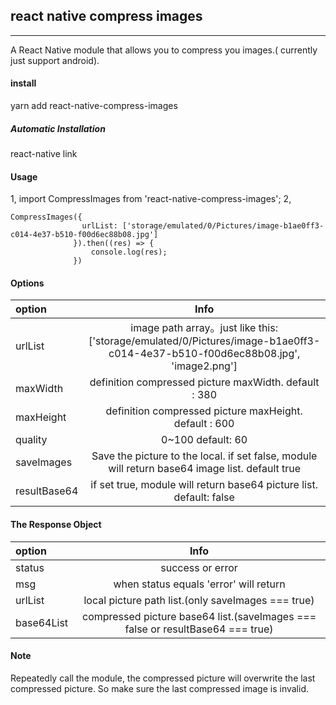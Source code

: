 ## react native compress images


----------
A React Native module that allows you to compress you images.( currently just support android).

#### install

yarn add react-native-compress-images
##### Automatic Installation
react-native link
#### Usage
1, import CompressImages from 'react-native-compress-images';
2, 
```
CompressImages({
				urlList: ['storage/emulated/0/Pictures/image-b1ae0ff3-c014-4e37-b510-f00d6ec88b08.jpg']
              }).then((res) => {
                  console.log(res);
              })
```              
#### Options

| option     |   Info   |
| :-------- |:------: |
| urlList    | image path array。just like this: ['storage/emulated/0/Pictures/image-b1ae0ff3-c014-4e37-b510-f00d6ec88b08.jpg', 'image2.png']  |
|maxWidth| definition compressed picture maxWidth. default : 380|
|maxHeight| definition compressed picture maxHeight. default : 600|
|quality| 0~100  default: 60|
|saveImages | Save the picture to the local. if set false, module will return base64 image list. default true|
|resultBase64 |  if set true, module will return base64 picture list. default: false|
#### The Response Object
| option     |   Info   |
| :-------- |:------: |
| status | success or error|
| msg | when status equals 'error' will return|
| urlList | local picture path list.(only saveImages === true)|
| base64List | compressed picture base64 list.(saveImages === false or resultBase64 === true)|
#### Note
Repeatedly call the module, the compressed picture will overwrite the last compressed picture. So make sure the last compressed image is invalid.
       